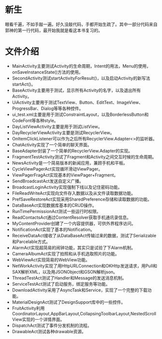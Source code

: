 # 新生
眼看千遍，不如手敲一遍。好久没敲代码，手都开始生疏了。其中一部分代码来自郭神的第一行代码，最开始我就是看这本书复习的。
# 文件介绍
* MainActivity主要测试Activity的生命周期，Intent的用法，Menu的使用，onSaveInstanceState()方法的使用。
* SecondActivity测试startActivityForResult()，以及启动Activity的新写法startAct()。
* BaseActivity主要用于测试，显示所有Activity的名字，以及退出所有Activity。
* UiActivity主要用于测试TextView、Button、EditText、ImageView、ProgressBar、Dialog等等各种控件。
* ui_test.xml主要是用于测试ConstraintLayout，以及BorderlessButton和CodeFont等各种style。
* DayListViewActivity主要是用于测试ListView。
* DayRecyclerViewActivity主要是测试RecyclerView。
* OnItemClickListener可以作为之后所有RecyclerView.Adapter<>的监听器。
* ChatActivity实现了一个简单的聊天界面。
* BaseAdapter封装了一个简单的RecyclerView.Adapter的实现。
* FragmentTestActivity测试了Fragment和Activity之间交互时候的生命周期。
* NewsActivity是一个简易版本的新闻应用，兼顾手机和平板。  
* CycleViewPagerAct实现循环滑动ViewPager。
* ViewPagerFragAct实现基本的ViewPager+Fragment。
* SendBroadcastAct发送自定义广播。
* BroadcastLoginActivity实现强制下线以及记住密码功能。
* FileReadWriteAct实现向文件存入数据以及从文件读取数据功能。
* PrefSaveRestoreAct实现采用SharedPreference存储和读取数据的功能。
* DataBaseAct实现数据库基本的CRUD操作。
* RunTimePermissionAct测试一些运行时权限。
* ReadContactsAct通过ContentResolver获取手机通讯录信息。
* MyContentProvider创建了一个内容提供器，可供外界程序访问。
* NotificationAct实现了基本的Notification。
* ReceiveDataAct接收了从DataBaseAct传输过来的数据，测试了Serializable和Parcelable方式。
* AlarmAct实现超简易的闹钟功能，其实只是试验了下Alarm机制。
* CameraAlbumAct实现了拍照和从手机选取照片的功能。
* WebViewAct实现简易的WebView功能。
* NetWorkActivity实现了用HttpURLConnection和OKHttp发送请求，用Pull和SAX解析XML，以及用JSONObject和GSON解析json。
* ThreadTestAct测试了Handler和Message的发送消息机制。
* ServiceTestAct测试了启动服务，绑定服务等功能。
* DownloadActivity采用了AsyncTask和Service，实现了一个完整的下载功能。
* MaterialDesignAct测试了DesignSupport库中的一些控件。
* FruitActivity利用CoordinatorLayout,AppBarLayout,CollapsingToolbarLayout,NestedScrollView实现的一个详情界面。
* DispatchAct测试了事件分发机制的流程。
* DrawableAct测试各种drawable资源。


